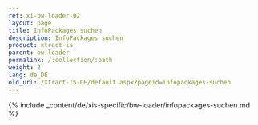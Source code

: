 ```yaml
---
ref: xi-bw-loader-02
layout: page
title: InfoPackages suchen
description: InfoPackages suchen
product: xtract-is
parent: bw-loader
permalink: /:collection/:path
weight: 2
lang: de_DE
old_url: /Xtract-IS-DE/default.aspx?pageid=infopackages-suchen
---
```

{% include _content/de/xis-specific/bw-loader/infopackages-suchen.md %}
